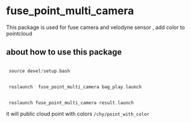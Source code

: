 # fuse_point_multi_camera

This package is used for fuse camera and velodyne sensor , add color to pointcloud
## about how to use this package

```asm

 source devel/setup.bash


 roslaunch  fuse_point_multi_camera bag_play.launch


 roslaunch fuse_point_multi_camera result.launch


``` 

it will public cloud point with colors ```/chy/point_with_color```